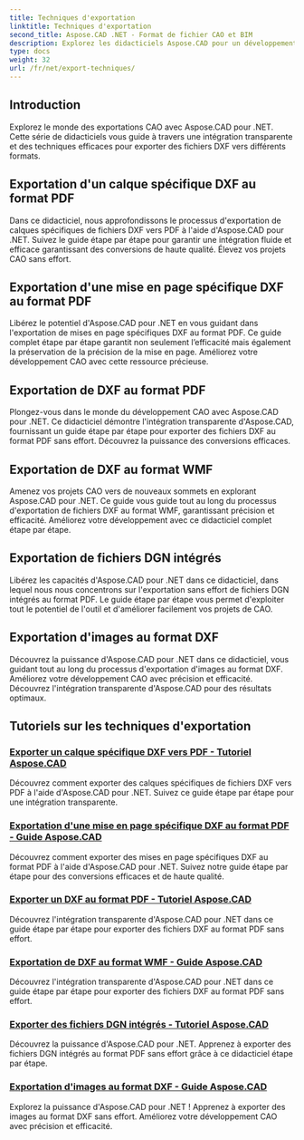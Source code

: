 ```yaml
---
title: Techniques d'exportation
linktitle: Techniques d'exportation
second_title: Aspose.CAD .NET - Format de fichier CAO et BIM
description: Explorez les didacticiels Aspose.CAD pour un développement CAO fluide. Apprenez des techniques efficaces pour exporter des fichiers DXF vers différents formats sans effort.
type: docs
weight: 32
url: /fr/net/export-techniques/
---
```



## Introduction

Explorez le monde des exportations CAO avec Aspose.CAD pour .NET. Cette série de didacticiels vous guide à travers une intégration transparente et des techniques efficaces pour exporter des fichiers DXF vers différents formats.

## Exportation d'un calque spécifique DXF au format PDF

Dans ce didacticiel, nous approfondissons le processus d'exportation de calques spécifiques de fichiers DXF vers PDF à l'aide d'Aspose.CAD pour .NET. Suivez le guide étape par étape pour garantir une intégration fluide et efficace garantissant des conversions de haute qualité. Élevez vos projets CAO sans effort.

## Exportation d'une mise en page spécifique DXF au format PDF

Libérez le potentiel d'Aspose.CAD pour .NET en vous guidant dans l'exportation de mises en page spécifiques DXF au format PDF. Ce guide complet étape par étape garantit non seulement l’efficacité mais également la préservation de la précision de la mise en page. Améliorez votre développement CAO avec cette ressource précieuse.

## Exportation de DXF au format PDF

Plongez-vous dans le monde du développement CAO avec Aspose.CAD pour .NET. Ce didacticiel démontre l'intégration transparente d'Aspose.CAD, fournissant un guide étape par étape pour exporter des fichiers DXF au format PDF sans effort. Découvrez la puissance des conversions efficaces.

## Exportation de DXF au format WMF

Amenez vos projets CAO vers de nouveaux sommets en explorant Aspose.CAD pour .NET. Ce guide vous guide tout au long du processus d'exportation de fichiers DXF au format WMF, garantissant précision et efficacité. Améliorez votre développement avec ce didacticiel complet étape par étape.

## Exportation de fichiers DGN intégrés

Libérez les capacités d'Aspose.CAD pour .NET dans ce didacticiel, dans lequel nous nous concentrons sur l'exportation sans effort de fichiers DGN intégrés au format PDF. Le guide étape par étape vous permet d'exploiter tout le potentiel de l'outil et d'améliorer facilement vos projets de CAO.

## Exportation d'images au format DXF

Découvrez la puissance d'Aspose.CAD pour .NET dans ce didacticiel, vous guidant tout au long du processus d'exportation d'images au format DXF. Améliorez votre développement CAO avec précision et efficacité. Découvrez l'intégration transparente d'Aspose.CAD pour des résultats optimaux.
## Tutoriels sur les techniques d'exportation
### [Exporter un calque spécifique DXF vers PDF - Tutoriel Aspose.CAD](./exporting-dxf-specific-layer-to-pdf/)
Découvrez comment exporter des calques spécifiques de fichiers DXF vers PDF à l'aide d'Aspose.CAD pour .NET. Suivez ce guide étape par étape pour une intégration transparente.
### [Exportation d'une mise en page spécifique DXF au format PDF - Guide Aspose.CAD](./exporting-dxf-specific-layout-to-pdf/)
Découvrez comment exporter des mises en page spécifiques DXF au format PDF à l'aide d'Aspose.CAD pour .NET. Suivez notre guide étape par étape pour des conversions efficaces et de haute qualité.
### [Exporter un DXF au format PDF - Tutoriel Aspose.CAD](./exporting-dxf-to-pdf-format/)
Découvrez l'intégration transparente d'Aspose.CAD pour .NET dans ce guide étape par étape pour exporter des fichiers DXF au format PDF sans effort.
### [Exportation de DXF au format WMF - Guide Aspose.CAD](./exporting-dxf-to-wmf-format/)
Découvrez l'intégration transparente d'Aspose.CAD pour .NET dans ce guide étape par étape pour exporter des fichiers DXF au format PDF sans effort.
### [Exporter des fichiers DGN intégrés - Tutoriel Aspose.CAD](./exporting-embedded-dgn-files/)
Découvrez la puissance d'Aspose.CAD pour .NET. Apprenez à exporter des fichiers DGN intégrés au format PDF sans effort grâce à ce didacticiel étape par étape.
### [Exportation d'images au format DXF - Guide Aspose.CAD](./exporting-images-to-dxf-format/)
Explorez la puissance d'Aspose.CAD pour .NET ! Apprenez à exporter des images au format DXF sans effort. Améliorez votre développement CAO avec précision et efficacité.